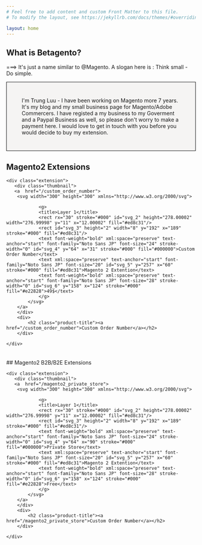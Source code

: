 ```yaml
---
# Feel free to add content and custom Front Matter to this file.
# To modify the layout, see https://jekyllrb.com/docs/themes/#overriding-theme-defaults

layout: home
---
```

## What is Betagento?
===> It's just a name similar to @Magento. A slogan here is : Think small - Do simple.
<div style="background: #f5f4f3; border: 1px solid #000; padding: 40px; ">
I'm Trung Luu - I have been working on Magento more 7 years. It's my blog and my small business page for Magento/Adobe Commercers.
I have registed a my business to my Goverment and a Paypal Business as well, so please don't worry to make a payment here. I would love to get in touch with you before you would decide to buy my extension.
</div>

## Magento2 Extensions
<div class="extensions-grid grid grid-cols-3 gap-1">

    
    <div class="extension">
       <div class="thumbnail"> 
       <a  href="/custom_order_number">
        <svg width="300" height="300" xmlns="http://www.w3.org/2000/svg">

                <g>
                <title>Layer 1</title>
                <rect rx="30" stroke="#000" id="svg_2" height="278.00002" width="276.99998" y="11" x="12.00002" fill="#ed8c31"/>
                <rect id="svg_3" height="2" width="8" y="192" x="189" stroke="#000" fill="#ed8c31"/>
                <text font-weight="bold" xml:space="preserve" text-anchor="start" font-family="Noto Sans JP" font-size="24" stroke-width="0" id="svg_4" y="64" x="31" stroke="#000" fill="#000000">Custom Order Number</text>
                <text xml:space="preserve" text-anchor="start" font-family="Noto Sans JP" font-size="20" id="svg_5" y="257" x="60" stroke="#000" fill="#ed8c31">Magento 2 Extention</text>
                <text font-weight="bold" xml:space="preserve" text-anchor="start" font-family="Noto Sans JP" font-size="28" stroke-width="0" id="svg_6" y="158" x="124" stroke="#000" fill="#e22828">49$</text>
                </g>
            </svg>
        </a>
        </div>
        <div>
            <h2 class="product-title"><a href="/custom_order_number">Custom Order Number</a></h2>
        </div>

    </div>

</div>
<div style="margin: 10px 0; height: 10px;"></div>
## Magento2 B2B/B2E Extensions

<div class="extensions-grid grid grid-cols-3 gap-1">

    
    <div class="extension">
       <div class="thumbnail"> 
       <a  href="/magento2_private_store">
        <svg width="300" height="300" xmlns="http://www.w3.org/2000/svg">

                <g>
                <title>Layer 1</title>
                <rect rx="30" stroke="#000" id="svg_2" height="278.00002" width="276.99998" y="11" x="12.00002" fill="#ed8c31"/>
                <rect id="svg_3" height="2" width="8" y="192" x="189" stroke="#000" fill="#ed8c31"/>
                <text font-weight="bold" xml:space="preserve" text-anchor="start" font-family="Noto Sans JP" font-size="24" stroke-width="0" id="svg_4" y="64" x="90" stroke="#000" fill="#000000">Private Store</text>
                <text xml:space="preserve" text-anchor="start" font-family="Noto Sans JP" font-size="20" id="svg_5" y="257" x="60" stroke="#000" fill="#ed8c31">Magento 2 Extention</text>
                <text font-weight="bold" xml:space="preserve" text-anchor="start" font-family="Noto Sans JP" font-size="28" stroke-width="0" id="svg_6" y="158" x="124" stroke="#000" fill="#e22828">Free</text>
                </g>
            </svg>
        </a>
        </div>
        <div>
            <h2 class="product-title"><a href="/magento2_private_store">Custom Order Number</a></h2>
        </div>

    </div>

</div>
